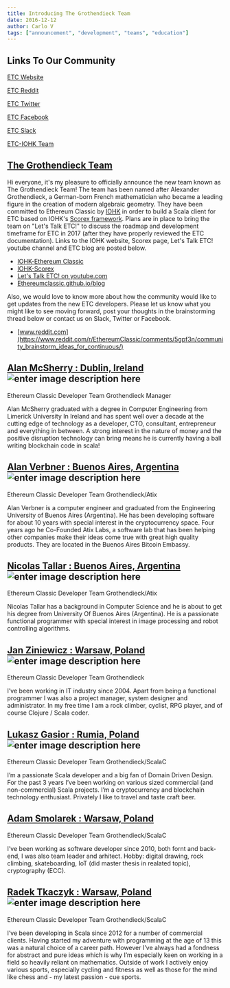 ```yaml
---
title: Introducing The Grothendieck Team
date: 2016-12-12
author: Carlo V
tags: ["announcement", "development", "teams", "education"]
---
```



## Links To Our Community 

[ETC Website](https://ethereumclassic.github.io/)

[ETC Reddit](https://www.reddit.com/r/EthereumClassic/)

[ETC Twitter](http://twitter.com/eth_classic)

[ETC Facebook](https://www.facebook.com/EthereumClassicETC/)

[ETC Slack](https://ethereumclassic.herokuapp.com/)

[ETC-IOHK Team](https://iohk.io/projects/ethereum-classic/)


## [The Grothendieck Team](https://iohk.io/projects/ethereum-classic/#team)
Hi everyone, it's my pleasure to officially announce the new team known as The Grothendieck Team! The team has been named after Alexander Grothendieck, a German-born French mathematician who became a leading figure in the creation of modern algebraic geometry. They have been committed to Ethereum Classic by [IOHK](https://iohk.io/) in order to build a Scala client for ETC based on IOHK's [Scorex framework](https://iohk.io/projects/scorex/).  Plans are in place to bring the team on "Let's Talk ETC!" to discuss the roadmap and development timeframe for ETC in 2017 (after they have properly reviewed the ETC documentation). Links to the IOHK website, Scorex page, Let's Talk ETC! youtube channel and ETC blog are posted below.

* [IOHK-Ethereum Classic](https://iohk.io/projects/ethereum-classic/) 
* [IOHK-Scorex](https://iohk.io/projects/scorex/)
* [Let's Talk ETC! on youtube.com](https://www.youtube.com/channel/UCojbn_iTgg4BxcSphz0MGMg)
* [Ethereumclassic.github.io/blog](https://ethereumclassic.github.io/blog/2016-07-27-getting-things-done/)

Also, we would love to know more about how the community would like to get updates from the new ETC developers. Please let us know what you might like to see moving forward, post your thoughts in the brainstorming thread below or contact us on Slack, Twitter or Facebook.

* [www.reddit.com](https://www.reddit.com/r/EthereumClassic/comments/5gpf3n/community_brainstorm_ideas_for_continuous/)

## [Alan McSherry : Dublin, Ireland](https://iohk.io/team/alan-mcsherry/) ![enter image description here](./alan-mcsherry-b-2.png)
Ethereum Classic Developer
Team Grothendieck Manager

Alan McSherry graduated with a degree in Computer Engineering from Limerick University In Ireland and has spent well over a decade at the cutting edge of technology as a developer, CTO, consultant, entrepreneur and everything in between. A strong interest in the nature of money and the positive disruption technology can bring means he is currently having a ball writing blockchain code in scala!



## [Alan Verbner : Buenos Aires, Argentina](https://iohk.io/team/alan-verbner/) ![enter image description here](./alan-verbner-b.png)
Ethereum Classic Developer
Team Grothendieck/Atix

Alan Verbner is a computer engineer and graduated from the Engineering University of Buenos Aires (Argentina). He has been developing software for about 10 years with special interest in the cryptocurrency space. Four years ago he Co-Founded Atix Labs, a software lab that has been helping other companies make their ideas come true with great high quality products. They are located in the Buenos Aires Bitcoin Embassy.


## [Nicolas Tallar : Buenos Aires, Argentina](https://iohk.io/team/nicolas-tallar/) ![enter image description here](./nicolas-tallar-b.png)
Ethereum Classic Developer
Team Grothendieck/Atix

Nicolas Tallar has a background in Computer Science and he is about to get his degree from University Of Buenos Aires (Argentina). He is a passionate functional programmer with special interest in image processing and robot controlling algorithms.

## [Jan Ziniewicz : Warsaw, Poland](https://iohk.io/team/jan-ziniewicz/) ![enter image description here](./jan-ziniewicz-b.png)
Ethereum Classic Developer 
Team Grothendieck

I’ve been working in IT industry since 2004. Apart from being a functional programmer I was also a project manager, system designer and administrator. In my free time I am a rock climber, cyclist, RPG player, and of course Clojure / Scala coder.

## [Lukasz Gasior : Rumia, Poland](https://iohk.io/team/lukasz-gasior/) ![enter image description here](./lukasz-gasior-b.png)
Ethereum Classic Developer
Team Grothendieck/ScalaC

I’m a passionate Scala developer and a big fan of Domain Driven Design. For the past 3 years I’ve been working on various sized commercial (and non-commercial) Scala projects. I’m a cryptocurrency and blockchain technology enthusiast. Privately I like to travel and taste craft beer.



## [Adam Smolarek : Warsaw, Poland](https://iohk.io/team/adam-smolarek/)
Ethereum Classic Developer
Team Grothendieck/ScalaC

I’ve been working as software developer since 2010, both fornt and back-end, I was also team leader and arhitect. Hobby: digital drawing, rock climbing, skateboarding, IoT (did master thesis in realated topic), cryptography (ECC).


## [Radek Tkaczyk : Warsaw, Poland](https://iohk.io/team/radek-tkaczyk/) ![enter image description here](./radek-tkaczyk-b.png)
Ethereum Classic Developer
Team Grothendieck/ScalaC

I’ve been developing in Scala since 2012 for a number of commercial clients. Having started my adventure with programming at the age of 13 this was a natural choice of a career path. However I’ve always had a fondness for abstract and pure ideas which is why I’m especially keen on working in a field so heavily reliant on mathematics. Outside of work I actively enjoy various sports, especially cycling and fitness as well as those for the mind like chess and - my latest passion - cue sports.
